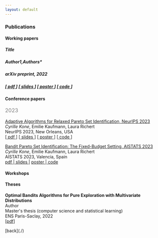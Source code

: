 ```yaml
---
layout: default
---
```


### Publications
#### Working papers 
##### **Title**
##### **Author1**,_Authors*_
##### arXiv preprint, 2022
##### [<a href="#"> pdf </a>] [<a href="#"> slides </a>] [<a href="#"> poster </a>] [<a href="#"> code </a>]

#### Conference papers 
<p style="font-size: 13pt; color: gray;">2023</p>
<p>
<a href="https://papers.nips.cc/paper_files/paper/2023/hash/6e976e7930460b5c3167a104ba8cc39c-Abstract-Conference.html"> Adaptive Algorithms for Relaxed Pareto Set Identification, NeurIPS 2023 </a> <br>
<I>Cyrille Kone</I>, Emilie Kaufmann, Laura Richert <br>
NeurIPS 2023, New Orleans, USA  <br>
[<a href="https://papers.nips.cc/paper_files/paper/2023/hash/6e976e7930460b5c3167a104ba8cc39c-Abstract-Conference.html"> pdf </a>] [<a href="https://neurips.cc/media/neurips-2023/Slides/70119.pdf"> slides </a>] [<a href="https://neurips.cc/media/PosterPDFs/NeurIPS%202023/70119.png?t=1699958617.924882"> poster </a>] [<a href="#"> code </a>]
</p>
<p>
<a href="https://proceedings.mlr.press/v238/kone24a.html"> Bandit Pareto Set Identification: The Fixed-Budget Setting, AISTATS 2023</a> <br>
<I>Cyrille Kone</I>, Emilie Kaufmann, Laura Richert <br>
AISTATS 2023, Valencia, Spain <br>
<a href="https://proceedings.mlr.press/v238/kone24a.html"> pdf </a>|<a href="#"> slides </a>| <a href="https://virtual.aistats.org/media/PosterPDFs/AISTATS%202024/6844.png?t=1714622203.9607217"> poster </a>|<a href="#"> code </a>
</p>
<!-- #### Journal -->

#### Workshops

#### Theses
<p>
<b>Optimal Bandits Algorithms for Pure Exploration with Multivariate Distributions</b><br>
Author<br>
Master's thesis (computer science and statistical learning)<br>
ENS Paris-Saclay, 2022<br>
[<a href="{{"/assets/pdf/master_thesis.pdf"  | absolute_url }}">pdf</a>]
</p>
[back](./)